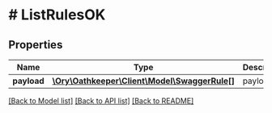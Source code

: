 # # ListRulesOK

## Properties

Name | Type | Description | Notes
------------ | ------------- | ------------- | -------------
**payload** | [**\Ory\Oathkeeper\Client\Model\SwaggerRule[]**](SwaggerRule.md) | payload | [optional]

[[Back to Model list]](../../README.md#models) [[Back to API list]](../../README.md#endpoints) [[Back to README]](../../README.md)
